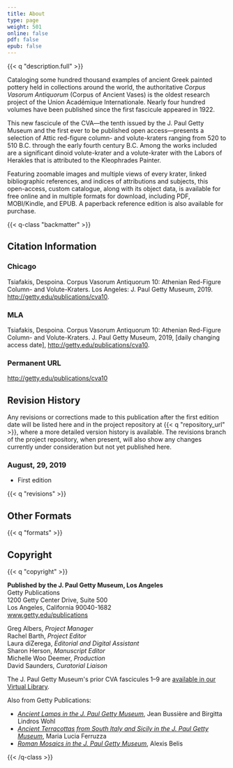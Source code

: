 ```yaml
---
title: About
type: page
weight: 501
online: false
pdf: false
epub: false
---
```


{{< q "description.full" >}}

Cataloging some hundred thousand examples of ancient Greek painted pottery held in collections around the world, the authoritative *Corpus Vasorum Antiquorum* (Corpus of Ancient Vases) is the oldest research project of the Union Académique Internationale. Nearly four hundred volumes have been published since the first fascicule appeared in 1922. 

This new fascicule of the CVA—the tenth issued by the J. Paul Getty Museum and the first ever to be published open access—presents a selection of Attic red-figure column- and volute-kraters ranging from 520 to 510 B.C. through the early fourth century B.C. Among the works included are a significant dinoid volute-krater and a volute-krater with the Labors of Herakles that is attributed to the Kleophrades Painter.

Featuring zoomable images and multiple views of every krater, linked bibliographic references, and indices of attributions and subjects, this open-access, custom catalogue, along with its object data, is available for free online and in multiple formats for download, including PDF, MOBI/Kindle, and EPUB. A paperback reference edition is also available for purchase. 

{{< q-class "backmatter" >}}

## Citation Information

### Chicago

Tsiafakis, Despoina. Corpus Vasorum Antiquorum 10: Athenian Red-Figure Column- and Volute-Kraters. Los Angeles: J. Paul Getty Museum, 2019. http://getty.edu/publications/cva10.

### MLA

Tsiafakis, Despoina. Corpus Vasorum Antiquorum 10: Athenian Red-Figure Column- and Volute-Kraters. J. Paul Getty Museum, 2019, [daily changing access date], http://getty.edu/publications/cva10.

### Permanent URL

http://getty.edu/publications/cva10

## Revision History

Any revisions or corrections made to this publication after the first edition date will be listed here and in the project repository at {{< q "repository_url" >}}, where a more detailed version history is available. The revisions branch of the project repository, when present, will also show any changes currently under consideration but not yet published here.

### August, 29, 2019
  
  - First edition
  

{{< q "revisions" >}}

## Other Formats

{{< q "formats" >}}

## Copyright

{{< q "copyright" >}}

**Published by the J. Paul Getty Museum, Los Angeles**<br />
Getty Publications<br />
1200 Getty Center Drive, Suite 500<br />
Los Angeles, California 90040-1682<br />
www.getty.edu/publications<br />

Greg Albers, *Project Manager*<br />
Rachel Barth, *Project Editor*<br />
Laura diZerega, *Editorial and Digital Assistant*<br />
Sharon Herson, *Manuscript Editor*<br />
Michelle Woo Deemer, *Production*<br />
David Saunders, *Curatorial Liaison*<br />


The J. Paul Getty Museum's prior CVA fascicules 1–9 are [available in our Virtual Library](http://www.getty.edu/search/virtuallibrary/VirtualLibrary?title=&author=&keywords=&imprint=&type=&subject=&series=&series=cvsm&pg=1).

Also from Getty Publications:

- [*Ancient Lamps in the J. Paul Getty Museum*](http://www.getty.edu/publications/ancientlamps/), Jean Bussière and Birgitta Lindros Wohl
- [*Ancient Terracottas from South Italy and Sicily in the J. Paul Getty Museum*](http://www.getty.edu/publications/terracottas/), Maria Lucia Ferruzza
- [*Roman Mosaics in the J. Paul Getty Museum*](http://www.getty.edu/publications/romanmosaics/), Alexis Belis

{{< /q-class >}}


